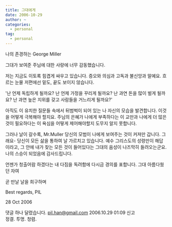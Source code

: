```yaml
---
title: 그대에게
date: 2006-10-29
author: ~
categories:
  - personal
tag:
  - personal
---
```




나의 존경하는 George Miller

그대가 보여준 주님에 대한 사랑에 너무 감동했습니다.

저는 지금도 이토록 힘겹게 싸우고 있습니다. 증오와 의심과 고독과 불신앙과 말예요. 흐르는 눈물 저편에선 밑도, 끝도 보이지 않습니다.

'난 언제 독립하게 될까요? 난 언제 가정을 꾸리게 될까요? 난 과연 돈을 많이 벌게 될까요? 난 과연 높은 지위를 갖고 사람들을 거느리게 될까요?'

아직도 이 유치한 질문들 속에서 뒤범벅이 되어 있는 나 자신의 모습을 발견합니다. 이것을 어떻게 극복해야 할지요. 주님의 은혜가 나에게 부족하다는 이 교만과 나에게 더 많은 것이 필요하다는 이 욕심을 어떻게 제어해야할지 도무지 알지 못합니다.

그러나 날이 갈수록, Mr.Muller 당신의 모범이 나에게 보여주는 것이 커져만 갑니다. 그래요- 당신이 모든 삶을 통하여 날 가르치고 있습니다. 예수 그리스도의 성령만이 해답이라고, 그 안에 내가 찾는 모든 것이 들어있다는 그대의 음성이 나즈막히 들려오는군요. 나의 스승이 되었음에 감사드립니다.

언젠가 청출어람 하겠다는 내 다짐을 독려함에 다시금 경의를 표합니다. 그대 아름다웠던 자여

곧 만날 날을 희구하며

Best regards,
PIL

28 Oct 2006


 댓글 하나 달렸습니다.
pil.han@gmail.com 2006.10.29 01:09 신고   
정결. 투명. 청렴.




